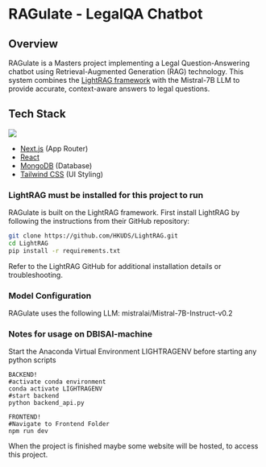 # RAGulate - LegalQA Chatbot

## Overview  
RAGulate is a Masters project implementing a Legal Question-Answering chatbot using Retrieval-Augmented Generation (RAG) technology. This system combines the [LightRAG framework](https://github.com/HKUDS/LightRAG) with the Mistral-7B LLM to provide accurate, context-aware answers to legal questions.


## Tech Stack

<p align="left">
<img src="https://skillicons.dev/icons?i=next,react,mongodb,ts,tailwind"/>
</p>

- [Next.js](https://nextjs.org/) (App Router)
- [React](https://react.dev/)
- [MongoDB](https://www.mongodb.com/) (Database)
- [Tailwind CSS](https://tailwindcss.com/) (UI Styling)

### LightRAG must be installed for this project to run  
RAGulate is built on the LightRAG framework. First install LightRAG by following the instructions from their GitHub repository:

```bash
git clone https://github.com/HKUDS/LightRAG.git
cd LightRAG
pip install -r requirements.txt
```
Refer to the LightRAG GitHub for additional installation details or troubleshooting.

### Model Configuration
RAGulate uses the following LLM:
mistralai/Mistral-7B-Instruct-v0.2

### Notes for usage on DBISAI-machine
Start the Anaconda Virtual Environment LIGHTRAGENV before starting any python scripts
```
BACKEND!
#activate conda environment
conda activate LIGHTRAGENV
#start backend
python backend_api.py
```
```
FRONTEND!
#Navigate to Frontend Folder
npm run dev
```
When the project is finished maybe some website will be hosted, to access this project.
